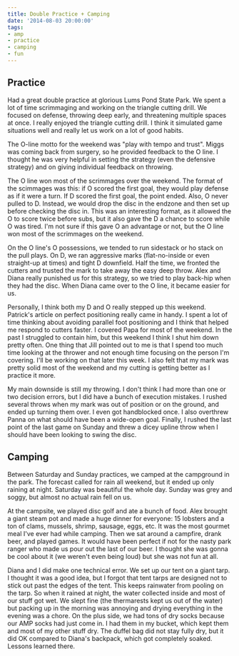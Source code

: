```yaml
---
title: Double Practice + Camping
date: '2014-08-03 20:00:00'
tags:
- amp
- practice
- camping
- fun
---
```


## Practice

Had a great double practice at glorious Lums Pond State Park. We spent a lot of time scrimmaging and working on the triangle cutting drill. We focused on defense, throwing deep early, and threatening multiple spaces at once. I really enjoyed the triangle cutting drill. I think it simulated game situations well and really let us work on a lot of good habits. 

The O-line motto for the weekend was "play with tempo and trust". Miggs was coming back from surgery, so he provided feedback to the O line. I thought he was very helpful in setting the strategy (even the defensive strategy) and on giving individual feedback on throwing. 

The O line won most of the scrimmages over the weekend. The format of the scimmages was this: if O scored the first goal, they would play defense as if it were a turn. If D scored the first goal, the point ended. Also, O never pulled to D. Instead, we would drop the disc in the endzone and then set up before checking the disc in. This was an interesting format, as it allowed the O to score twice before subs, but it also gave the D a chance to score while O was tired. I'm not sure if this gave O an advantage or not, but the O line won most of the scrimmages on the weekend. 

On the O line's O possessions, we tended to run sidestack or ho stack on the pull plays. On D, we ran aggressive marks (flat-no-inside or even straight-up at times) and tight D downfield. Half the time, we fronted the cutters and trusted the mark to take away the easy deep throw. Alex and Diana really punished us for this strategy, so we tried to play back-hip when they had the disc. When Diana came over to the O line, it became easier for us. 

Personally, I think both my D and O really stepped up this weekend. Patrick's article on perfect positioning really came in handy. I spent a lot of time thinking about avoiding parallel foot positioning and I think that helped me respond to cutters faster. I covered Papa for most of the weekend. In the past I struggled to contain him, but this weekend I think I shut him down pretty often. One thing that Jill pointed out to me is that I spend too much time looking at the thrower and not enough time focusing on the person I'm covering. I'll be working on that later this week. I also felt that my mark was pretty solid most of the weekend and my cutting is getting better as I practice it more.

My main downside is still my throwing. I don't think I had more than one or two decision errors, but I did have a bunch of execution mistakes. I rushed several throws when my mark was out of position or on the ground, and ended up turning them over. I even got handblocked once. I also overthrew Panna on what should have been a wide-open goal. Finally, I rushed the last point of the last game on Sunday and threw a dicey upline throw when I should have been looking to swing the disc. 


## Camping

Between Saturday and Sunday practices, we camped at the campground in the park. The forecast called for rain all weekend, but it ended up only raining at night. Saturday was beautiful the whole day. Sunday was grey and soggy, but almost no actual rain fell on us. 

At the campsite, we played disc golf and ate a bunch of food. Alex brought a giant steam pot and made a huge dinner for everyone: 15 lobsters and a ton of clams, mussels, shrimp, sausage, eggs, etc. It was the most gourmet meal I've ever had while camping. Then we sat around a campfire, drank beer, and played games. It would have been perfect if not for the nasty park ranger who made us pour out the last of our beer. I thought she was gonna be cool about it (we weren't even being loud) but she was not fun at all.

Diana and I did make one technical error. We set up our tent on a giant tarp. I thought it was a good idea, but I forgot that tent tarps are designed not to stick out past the edges of the tent. This keeps rainwater from pooling on the tarp. So when it rained at night, the water collected inside and most of our stuff got wet. We slept fine (the thermarests kept us out of the water) but packing up in the morning was annoying and drying everything in the evening was a chore. On the plus side, we had tons of dry socks because our AMP socks had just come in. I had them in my bucket, which kept them and most of my other stuff dry. The duffel bag did not stay fully dry, but it did OK compared to Diana's backpack, which got completely soaked. Lessons learned there.

